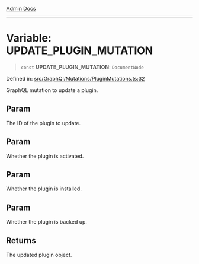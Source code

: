 [Admin Docs](/)

***

# Variable: UPDATE\_PLUGIN\_MUTATION

> `const` **UPDATE\_PLUGIN\_MUTATION**: `DocumentNode`

Defined in: [src/GraphQl/Mutations/PluginMutations.ts:32](https://github.com/PalisadoesFoundation/talawa-admin/blob/main/src/GraphQl/Mutations/PluginMutations.ts#L32)

GraphQL mutation to update a plugin.

## Param

The ID of the plugin to update.

## Param

Whether the plugin is activated.

## Param

Whether the plugin is installed.

## Param

Whether the plugin is backed up.

## Returns

The updated plugin object.
